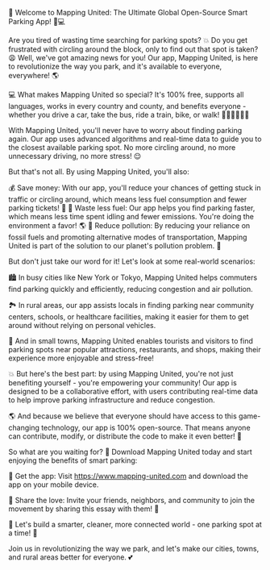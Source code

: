 🎉 Welcome to Mapping United: The Ultimate Global Open-Source Smart Parking App! 🚗💻

Are you tired of wasting time searching for parking spots? 💥 Do you get frustrated with circling around the block, only to find out that spot is taken? 😩 Well, we've got amazing news for you! Our app, Mapping United, is here to revolutionize the way you park, and it's available to everyone, everywhere! 🌎

💻 What makes Mapping United so special? It's 100% free, supports all languages, works in every country and county, and benefits everyone - whether you drive a car, take the bus, ride a train, bike, or walk! 🚶‍♀️🚌🚂🛴‍♂️

With Mapping United, you'll never have to worry about finding parking again. Our app uses advanced algorithms and real-time data to guide you to the closest available parking spot. No more circling around, no more unnecessary driving, no more stress! 😌

But that's not all. By using Mapping United, you'll also:

💰 Save money: With our app, you'll reduce your chances of getting stuck in traffic or circling around, which means less fuel consumption and fewer parking tickets! 🤑
🌟 Waste less fuel: Our app helps you find parking faster, which means less time spent idling and fewer emissions. You're doing the environment a favor! 🌎
💪 Reduce pollution: By reducing your reliance on fossil fuels and promoting alternative modes of transportation, Mapping United is part of the solution to our planet's pollution problem. 🌟

But don't just take our word for it! Let's look at some real-world scenarios:

🏙️ In busy cities like New York or Tokyo, Mapping United helps commuters find parking quickly and efficiently, reducing congestion and air pollution.

🏞️ In rural areas, our app assists locals in finding parking near community centers, schools, or healthcare facilities, making it easier for them to get around without relying on personal vehicles.

🌆 And in small towns, Mapping United enables tourists and visitors to find parking spots near popular attractions, restaurants, and shops, making their experience more enjoyable and stress-free!

💥 But here's the best part: by using Mapping United, you're not just benefiting yourself - you're empowering your community! Our app is designed to be a collaborative effort, with users contributing real-time data to help improve parking infrastructure and reduce congestion.

🌎 And because we believe that everyone should have access to this game-changing technology, our app is 100% open-source. That means anyone can contribute, modify, or distribute the code to make it even better! 🤝

So what are you waiting for? 🎉 Download Mapping United today and start enjoying the benefits of smart parking:

📲 Get the app: Visit https://www.mapping-united.com and download the app on your mobile device.

💬 Share the love: Invite your friends, neighbors, and community to join the movement by sharing this essay with them! 📨

💪 Let's build a smarter, cleaner, more connected world - one parking spot at a time! 🚀

Join us in revolutionizing the way we park, and let's make our cities, towns, and rural areas better for everyone. 💕